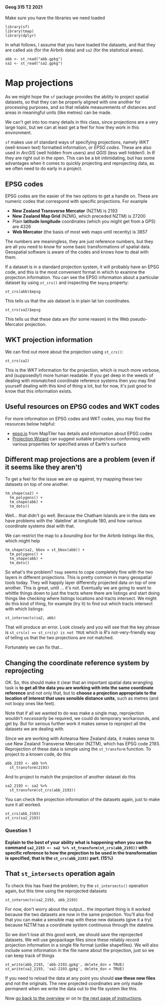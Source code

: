 #### Geog 315 T2 2021
Make sure you have the libraries we need loaded

```{r}
library(sf)
library(tmap)
library(dplyr)
```

In what follows, I assume that you have loaded the datasets, and that they are called `abb` (for the Airbnb data) and `sa2` (for the statistical areas).

```{r}
abb <- st_read("abb.gpkg")
sa2 <- st_read("sa2.gpkg")
```

# Map projections
As we might hope the `sf` package provides the ability to project spatial datasets, so that they can be properly aligned with one another for processing purposes, and so that reliable measurements of distances and areas in meaningful units (like metres) can be made.

We can't get into too many details in this class, since projections are a very large topic, but we can at least get a feel for how they work in this environment.

`sf` makes use of standard ways of specifying projections, namely *WKT* (well-known text) formatted information, or *EPSG codes*. These are also used in *ArcGIS* (well hidden from users) and *QGIS* (less well hidden!). In *R* they are right out in the open. This can be a bit intimidating, but has some advantages when it comes to quickly projecting and reprojecting data, as we often need to do early in a project.

## EPSG codes
EPSG codes are the easier of the two options to get a handle on. These are numeric codes that correspond with specific projections. For example

+ **New Zealand Transverse Mercator** (NZTM) is 2193
+ **New Zealand Map Grid** (NZMG, which preceded NZTM) is 27200
+ Plain **latitude longitude** coordinates (which you might get from a GPS) are 4326
+ **Web Mercator** (the basis of most web maps until recently) is 3857

The numbers are meaningless, they are just reference numbers, but they are all you need to know for some basic transformations of spatial data. Geospatial software is aware of the codes and knows how to deal with them.

If a dataset is in a standard projection system, it will probably have an EPSG code, and this is the most convenient format in which to examine the projection information. You can see the EPSG information about a particular dataset by using `st_crs()` and inspecting the `$epsg` property:

```{r}
st_crs(abb)$epsg
```

This tells us that the `abb` dataset is in plain lat lon coordinates.

```{r}
st_crs(sa2)$epsg
```

This tells us that these data are (for some reason) in the Web pseudo-Mercator projection.

## WKT projection information
We can find out more about the projection using `st_crs()`:

```{r}
st_crs(sa2)
```

This is the *WKT* information for the projection, which is much more verbose, and (supposedly!) more human readable. If you get deep in the weeds of dealing with mismatched coordinate reference systems then you may find yourself dealing with this kind of thing a lot, but for now, it's just good to know that this information exists.

## Useful resources on EPSG codes and WKT codes
For more information on EPSG codes and WKT codes, you may find the resources below helpful:

+ [epsg.io](https://epsg.io) from MapTiler has details and information about EPSG codes
+ [Projection Wizard](https://projectionwizard.org) can suggest suitable projections conforming with various properties for specified areas of Earth's surface

## Different map projections are a problem (even if it seems like they aren't)
To get a feel for the issue we are up against, try mapping these two datasets on top of one another.

```{r}
tm_shape(sa2) +
  tm_polygons() +
  tm_shape(abb) +
  tm_dots()
```

Well... that didn't go well. Because the Chatham Islands are in the data we have problems with the 'dateline' at longitude 180, and how various coordinate systems deal with that.

We can restrict the map to a *bounding box* for the Airbnb listings like this, which might help

```{r}
tm_shape(sa2, bbox = st_bbox(abb)) +
  tm_polygons() +
  tm_shape(abb) +
  tm_dots()
```

So what's the problem? `tmap` seems to cope completely fine with the two layers in different projections. This is pretty common in many geospatial tools today. They will happily layer differently projected data on top of one another. This is great, until ... it's not. Eventually we are going to want to whittle things down to just the tracts where there are listings and start doing things like checking where listings locations and tracts intersect. We might do this kind of thing, for example (try it) to find out which tracts intersect with which listings:

```{r eval = FALSE}
st_intersects(sa2, abb)
```

That will produce an error. Look closely and you will see that the key phrase is `st_crs(x) == st_crs(y) is not TRUE` which is _R_'s not-very-friendly way of telling us that the two projections are not matched.

Fortunately we can fix that...

## Changing the coordinate reference system by reprojecting
OK. So, this should make it clear that an important spatial data wrangling task is **to get all the data you are working with into the same coordinate reference** and not only that, but to **choose a projection appropriate to the location of interest that uses sensible distance units**, such as metres (and not loopy ones like feet).

Note that if all we wanted to do was make a single map, reprojection wouldn't _necessarily_ be required, we could do temporary workarounds, and get by. But for serious further work it makes sense to reproject all the datasets we are dealing with.

Since we are working with Aotearoa New Zealand data, it makes sense to use New Zealand Transverse Mercator (NZTM), which has EPSG code 2193. Reprojection of these data is simple using the `st_transform` function. To project to a known code, do this

```{r}
abb_2193 <- abb %>%
  st_transform(2193)
```

And to project to match the projection of another dataset do this

```{r}
sa2_2193 <- sa2 %>%
  st_transform(st_crs(abb_2193))
```

You can check the projection information of the datasets again, just to make sure it all worked.

```{r}
st_crs(abb_2193)
st_crs(sa2_2193)
```

### **Question 1**
#### Explain to the best of your ability what is happening when you use the command `sa2_2193 <- sa2 %>% st_transform(st_crs(abb_2193))` with specific reference to how the projection to be used in the transformation is specified, that is the `st_crs(abb_2193)` part. (15%)

## That `st_intersects` operation again
To check this has fixed the problem, try the `st_intersects()` operation again, but this time using the reprojected datasets

```{r}
st_intersects(sa2_2193, abb_2193)
```

For now, don't worry about the output... the important thing is it worked because the two datasets are now in the same projection. You'll also find that you can make a sensible map with these new datasets (give it a try) because NZTM has a coordinate system continuous through the dateline.

So we don't lose all this good work, we should save the reprojected datasets. We will use geopackage files since these reliably record projection information in a single file format (unlike shapefiles). We will also include some information in the file name about the projection, just so we can keep track of things

```{r}
st_write(abb_2193, 'abb-2193.gpkg', delete_dsn = TRUE)
st_write(sa2_2193, 'sa2-2193.gpkg', delete_dsn = TRUE)
```

If you need to reload the data at any point you should **use these new files** and not the originals. The new projected coordinates are only made permanent when we write the data out to the file system like this.

Now [go back to the overview](README.md) or on to [the next page of instructions](spatial-data-manipulation-03-spatial-filters.md).
